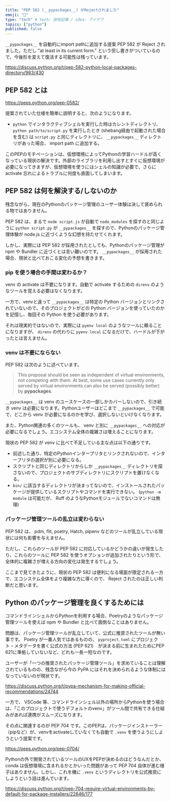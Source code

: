 ```yaml
---
title: "PEP 582 (__pypackages__) がRejectされました"
emoji: "📌"
type: "tech" # tech: 技術記事 / idea: アイデア
topics: ["python"]
published: false
---
```


`__pypackages__` を自動的にimport pathに追加する提案 PEP 582 が Reject されました。ただし "at least in its current form." という但し書きがついているので、今後形を変えて復活する可能性は残っています。

https://discuss.python.org/t/pep-582-python-local-packages-directory/963/430


## PEP 582 とは

https://peps.python.org/pep-0582/

提案されていた仕様を簡単に説明すると、次のようになります。

* `python` でインタラクティブシェルを実行した時はカレントディレクトリ、 `python path/to/script.py` を実行したとき (shebang経由で起動された場合を含む) は `script.py` と同じディレクトリに、 `__pypackages__` ディレクトリがあった場合、 import path に追加する。

このPEPのモチベーションは、仮想環境によってPythonの学習ハードルが高くなっている現状の解決です。外部のライブラリを利用し出すとすぐに仮想環境が必要になってきますが、仮想環境を使うにはシェルの知識が必要で、さらに activate 忘れによるトラブルに何度も直面してしまいます。


## PEP 582 は何を解決する/しないのか

残念ながら、現在のPythonのパッケージ管理のユーザー体験は決して褒められる物ではありません。

PEP 582 は、まるで `node script.js` が自動で `node_modules` を探すのと同じように `python script.py` が `__pypackages__` を探すので、Pythonのパッケージ管理体験が node.js に近づくような幻想を持たせてくれます。

しかし、実際には PEP 582 が採用されたとしても、Pythonのパッケージ管理が npm や Bundler に近づくとは言い難いのです。 `__pypackages__` が採用された場合、現状と比べておこる変化の予想を書きます。

### pip を使う場合の手間は変わるか？

venv の activate は不要になります。自動で activate するための `direnv` のようなツールを覚える必要はなくなります。

一方で、venvと違って `__pypackages__` は特定の Python バージョンとリンクされていないので、そのプロジェクトがどの Python バージョンを使っていたのかを記憶し、毎回その Python を使う必要があります。

それは現実的ではないので、実際には `pyenv local` のようなツールに頼ることになりますが、 `direnv` の代わりに `pyenv local` になるだけで、ハードルが下がったとは言えません。

### venv は不要にならない

PEP 582 は次のように述べています。

> This proposal should be seen as independent of virtual environments, not competing with them. At best, some use cases currently only served by virtual environments can also be served (possibly better) by __pypackages__.

`__pypackages__` は venv のユースケースの一部しかカバーしないので、引き続き venv は必要になります。Pythonユーザーはどこまで `__pypackages__` で可能で、どこから venv が必要になるのかを学び、選択しないといけなくなります。

また、Python関連の多くのツールも、 venv と別に `__pypackages__` への対応が必要になるでしょう。エコシステム全体の複雑さは増えることになります。

現状の PEP 582 が venv に比べて不足している主な点は以下の通りです。

* 前述した通り、特定のPythonインタープリタとリンクされないので、インタープリタの選択が別に必要になる。
* スクリプトと同じディレクトリからしか `__pypackages__` ディレクトリを探さないので、プロジェクトのサブディレクトリにスクリプトを置けなくなる。
* `bin/` に該当するディレクトリが決まってないので、インストールされたパッケージが提供しているスクリプトやコマンドを実行できない。 (`python -m module` は可能だが、 Ruff のようなPythonモジュールでないコマンドは無理)


### パッケージ管理ツールの乱立は変わらない

PEP 582 は、 pdm, flit, poetry, Hatch, pipenv などのツールが乱立している現状には何も影響を与えません。

ただし、これらのツールが PEP 582 に対応しているかどうかの違いが発生したり、これらのツールに PEP 582 を使うオプションが追加されたりという形で、全体的に複雑さが増える方向の変化は発生するでしょう。

ここまで見てきたように、現状の PEP 582 は便利になる場面が限定される一方で、エコシステム全体をより複雑な方に導くので、 Reject されたのは正しい判断だと思います。


## Python のパッケージ管理を良くするためには

コマンドラインシェルからPythonを利用する場合、Poetryのようなパッケージ管理ツールを使えば npm や Bundler と比べて面倒なことはありません。

問題は、パッケージ管理ツールが乱立していて、公式に推奨されたツールが無い事です。 Poetry が一番人気ではあるものの、 `pyproject.toml` にプロジェクト・メタデータを書く公式の方法 (PEP 621)　が決まる前に生まれたためにPEP 621に準拠していないなど、どれも一長一短なのです。

ユーザーが「一つの推奨されたパッケージ管理ツール」を求めていることは理解されているものの、残念ながら今の PyPA にはそれを決められるような体制にはなっていないのが現状です。

https://discuss.python.org/t/pypa-mechanism-for-making-official-recommendations/24744

一方で、 VSCode 等、コマンドラインシェル以外の場所からPythonを使う場合は、「このプロジェクトで使うデフォルトのvenv」がツール間で共有できる仕組みがあれば連携がスムーズになります。

その点に関連するのが PEP 704 です。このPEPは、パッケージインストーラー（pipなど）が、venvをactivateしていなくても自動で `.venv` を使うようにしようという提案です。

https://peps.python.org/pep-0704/

Pythonの外で開発されているツールのUXをPEPが決めるのはどうなんだとか、 conda は仮想環境に含まれるかとかいった問題があって PEP 704 自体が進む様子はありません。しかし、これを機に `.venv` というディレクトリを公式推奨にしようという話は進んでいます。

https://discuss.python.org/t/pep-704-require-virtual-environments-by-default-for-package-installers/22846/177

